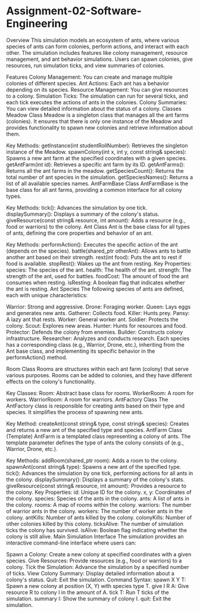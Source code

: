 # Assignment-02-Software-Engineering
Overview
This simulation models an ecosystem of ants, where various species of ants can form colonies, perform actions, and interact with each other. The simulation includes features like colony management, resource management, and ant behavior simulations. Users can spawn colonies, give resources, run simulation ticks, and view summaries of colonies.

Features
Colony Management: You can create and manage multiple colonies of different species.
Ant Actions: Each ant has a behavior depending on its species.
Resource Management: You can give resources to a colony.
Simulation Ticks: The simulation can run for several ticks, and each tick executes the actions of ants in the colonies.
Colony Summaries: You can view detailed information about the status of a colony.
Classes
Meadow Class
Meadow is a singleton class that manages all the ant farms (colonies). It ensures that there is only one instance of the Meadow and provides functionality to spawn new colonies and retrieve information about them.

Key Methods:
getInstance(int studentRollNumber): Retrieves the singleton instance of the Meadow.
spawnColony(int x, int y, const string& species): Spawns a new ant farm at the specified coordinates with a given species.
getAntFarm(int id): Retrieves a specific ant farm by its ID.
getAntFarms(): Returns all the ant farms in the meadow.
getSpeciesCount(): Returns the total number of ant species in the simulation.
getSpeciesNames(): Returns a list of all available species names.
AntFarmBase Class
AntFarmBase is the base class for all ant farms, providing a common interface for all colony types.

Key Methods:
tick(): Advances the simulation by one tick.
displaySummary(): Displays a summary of the colony's status.
giveResource(const string& resource, int amount): Adds a resource (e.g., food or warriors) to the colony.
Ant Class
Ant is the base class for all types of ants, defining the core properties and behavior of an ant.

Key Methods:
performAction(): Executes the specific action of the ant (depends on the species).
battle(shared_ptr<Ant> otherAnt): Allows ants to battle another ant based on their strength.
rest(int food): Puts the ant to rest if food is available.
stopRest(): Wakes up the ant from resting.
Key Properties:
species: The species of the ant.
health: The health of the ant.
strength: The strength of the ant, used for battles.
foodCost: The amount of food the ant consumes when resting.
isResting: A boolean flag that indicates whether the ant is resting.
Ant Species
The following species of ants are defined, each with unique characteristics:

Warrior: Strong and aggressive.
Drone: Foraging worker.
Queen: Lays eggs and generates new ants.
Gatherer: Collects food.
Killer: Hunts prey.
Pansy: A lazy ant that rests.
Worker: General worker ant.
Soldier: Protects the colony.
Scout: Explores new areas.
Hunter: Hunts for resources and food.
Protector: Defends the colony from enemies.
Builder: Constructs colony infrastructure.
Researcher: Analyzes and conducts research.
Each species has a corresponding class (e.g., Warrior, Drone, etc.), inheriting from the Ant base class, and implementing its specific behavior in the performAction() method.

Room Class
Rooms are structures within each ant farm (colony) that serve various purposes. Rooms can be added to colonies, and they have different effects on the colony's functionality.

Key Classes:
Room: Abstract base class for rooms.
WorkerRoom: A room for workers.
WarriorRoom: A room for warriors.
AntFactory Class
The AntFactory class is responsible for creating ants based on their type and species. It simplifies the process of spawning new ants.

Key Method:
createAnt(const string& type, const string& species): Creates and returns a new ant of the specified type and species.
AntFarm Class (Template)
AntFarm is a templated class representing a colony of ants. The template parameter defines the type of ants the colony consists of (e.g., Warrior, Drone, etc.).

Key Methods:
addRoom(shared_ptr<Room> room): Adds a room to the colony.
spawnAnt(const string& type): Spawns a new ant of the specified type.
tick(): Advances the simulation by one tick, performing actions for all ants in the colony.
displaySummary(): Displays a summary of the colony's stats.
giveResource(const string& resource, int amount): Provides a resource to the colony.
Key Properties:
id: Unique ID for the colony.
x, y: Coordinates of the colony.
species: Species of the ants in the colony.
ants: A list of ants in the colony.
rooms: A map of rooms within the colony.
warriors: The number of warrior ants in the colony.
workers: The number of worker ants in the colony.
antKills: Number of ants killed by the colony.
colonyKills: Number of other colonies killed by this colony.
ticksAlive: The number of simulation ticks the colony has survived.
isAlive: Boolean flag indicating whether the colony is still alive.
Main Simulation Interface
The simulation provides an interactive command-line interface where users can:

Spawn a Colony: Create a new colony at specified coordinates with a given species.
Give Resources: Provide resources (e.g., food or warriors) to a colony.
Tick the Simulation: Advance the simulation by a specified number of ticks.
View Colony Summary: Display detailed information about a colony's status.
Quit: Exit the simulation.
Command Syntax:
spawn X Y T: Spawn a new colony at position (X, Y) with species type T.
give I R A: Give resource R to colony I in the amount of A.
tick T: Run T ticks of the simulation.
summary I: Show the summary of colony I.
quit: Exit the simulation.
